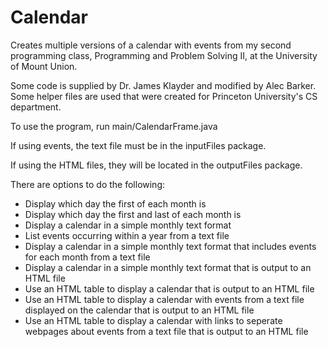 # Calendar
Creates multiple versions of a calendar with events from my second programming class, Programming and Problem Solving II, at the University of Mount Union.

Some code is supplied by Dr. James Klayder and modified by Alec Barker. Some helper files are used that were created for Princeton University's CS department.

To use the program, run main/CalendarFrame.java

If using events, the text file must be in the inputFiles package.

If using the HTML files, they will be located in the outputFiles package.

There are options to do the following:
- Display which day the first of each month is
- Display which day the first and last of each month is
- Display a calendar in a simple monthly text format
- List events occurring within a year from a text file
- Display a calendar in a simple monthly text format that includes events for each month from a text file
- Display a calendar in a simple monthly text format that is output to an HTML file
- Use an HTML table to display a calendar that is output to an HTML file
- Use an HTML table to display a calendar with events from a text file displayed on the calendar that is output to an HTML file
- Use an HTML table to display a calendar with links to seperate webpages about events from a text file that is output to an HTML file
